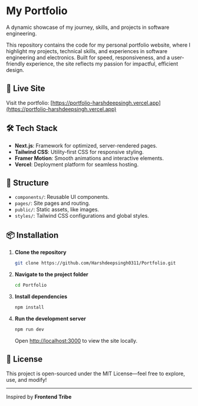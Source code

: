 # My Portfolio

A dynamic showcase of my journey, skills, and projects in software engineering.

This repository contains the code for my personal portfolio website, where I highlight my projects, technical skills, and experiences in software engineering and electronics. Built for speed, responsiveness, and a user-friendly experience, the site reflects my passion for impactful, efficient design.



## 🚀 Live Site

Visit the portfolio: [https://portfolio-harshdeepsingh.vercel.app](https://portfolio-harshdeepsingh.vercel.app)

## 🛠️ Tech Stack

- **Next.js**: Framework for optimized, server-rendered pages.
- **Tailwind CSS**: Utility-first CSS for responsive styling.
- **Framer Motion**: Smooth animations and interactive elements.
- **Vercel**: Deployment platform for seamless hosting.

## 📂 Structure

- `components/`: Reusable UI components.
- `pages/`: Site pages and routing.
- `public/`: Static assets, like images.
- `styles/`: Tailwind CSS configurations and global styles.

## 📦 Installation

1. **Clone the repository**
   ```bash
   git clone https://github.com/Harshdeepsingh0311/Portfolio.git
   ```
2. **Navigate to the project folder**
   ```bash
   cd Portfolio
   ```
3. **Install dependencies**
   ```bash
   npm install
   ```
4. **Run the development server**
   ```bash
   npm run dev
   ```
   Open [http://localhost:3000](http://localhost:3000) to view the site locally.

## 📄 License

This project is open-sourced under the MIT License—feel free to explore, use, and modify!

---
Inspired by **Frontend Tribe**
